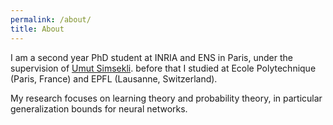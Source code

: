 ```yaml
---
permalink: /about/
title: About
---
```


I am a second year PhD student at INRIA and ENS in Paris, under the supervision of [Umut Simsekli](https://www.di.ens.fr/umut.simsekli/publications/). before that I studied at Ecole Polytechnique (Paris, France) and EPFL (Lausanne, Switzerland).

My research focuses on learning theory and probability theory, in particular generalization bounds for neural networks.